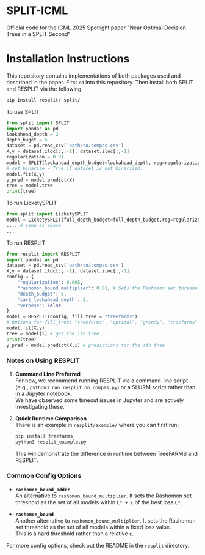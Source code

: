 # SPLIT-ICML
Official code for the ICML 2025 Spotlight paper "Near Optimal Decision Trees in a SPLIT Second" 

# Installation Instructions
This repository contains implementations of both packages used and described in the paper. First `cd` into this repository. Then install both SPLIT and RESPLIT via the following. 
```bash
pip install resplit/ split/
```

To use SPLIT:

```python
from split import SPLIT
import pandas as pd
lookahead_depth = 2
depth_buget = 5
dataset = pd.read_csv('path/to/compas.csv') 
X,y = dataset.iloc[:,:-1], dataset.iloc[:,-1]
regularization = 0.01
model = SPLIT(lookahead_depth_budget=lookahead_depth, reg=regularization, full_depth_budget=depth_buget, verbose=False, binarize=False,time_limit=100)
# set binarize = True if dataset is not binarized.
model.fit(X,y)
y_pred = model.predict(X)
tree = model.tree
print(tree)
```
To run LicketySPLIT
```python
from split import LicketySPLIT
model = LicketySPLIT(full_depth_budget=full_depth_budget,reg=regularization)
.... # same as above
...
```

To run RESPLIT

```python
from resplit import RESPLIT
import pandas as pd
dataset = pd.read_csv('path/to/compas.csv') 
X,y = dataset.iloc[:,:-1], dataset.iloc[:,-1]
config = {
    "regularization": 0.005,
    "rashomon_bound_multiplier": 0.01, # Sets the Rashomon set threshold as the set of all models which are within `(1+ε)L*` of the best loss `L*`.
    "depth_budget": 5,
    'cart_lookahead_depth': 3,
    "verbose": False
}
model = RESPLIT(config, fill_tree = "treefarms")
# Options for fill_tree: "treefarms", "optimal", "greedy". "treefarms" will fill each leaf of each prefix with another TreeFARMS Rashomon set. "optimal" will complete prefixes using GOSDT. "greedy" will do so using greedy completions. 
model.fit(X,y)
tree = model[i] # get the ith tree
print(tree)
y_pred = model.predict(X,i) # predictions for the ith tree
```

### Notes on Using RESPLIT

1. **Command Line Preferred**  
   For now, we recommend running RESPLIT via a command-line script (e.g., `python3 run_resplit_on_compas.py`) or a SLURM script rather than in a Jupyter notebook.  
   We have observed some timeout issues in Jupyter and are actively investigating these.

2. **Quick Runtime Comparison**  
   There is an example in `resplit/example/` where you can first run:

   ```bash
   pip install treefarms
   python3 resplit_example.py
   ```
   This will demonstrate the difference in runtime between TreeFARMS and RESPLIT.

### Common Config Options

- **`rashomon_bound_adder`**  
  An alternative to `rashomon_bound_multiplier`. It sets the Rashomon set threshold as the set of all models within `L* + ε` of the best loss `L*`.

- **`rashomon_bound`**  
  Another alternative to `rashomon_bound_multiplier`. It sets the Rashomon set threshold as the set of all models within a fixed loss value.  
  This is a hard threshold rather than a relative `ε`.

For more config options, check out the README in the `resplit` directory.
